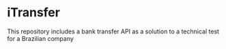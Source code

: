 # iTransfer
This repository includes a bank transfer API as a solution to a technical test for a Brazilian company
